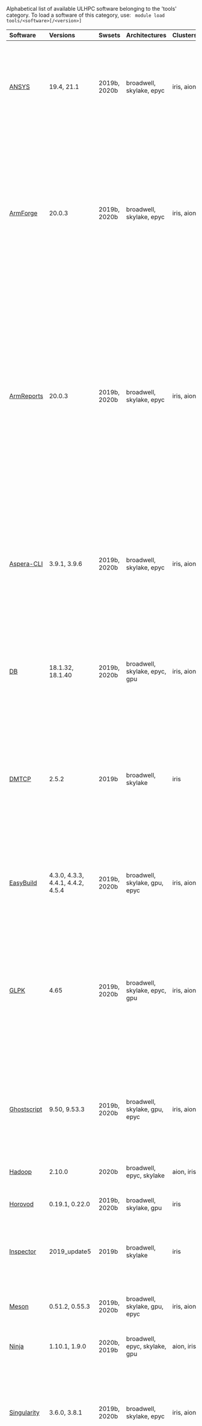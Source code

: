 Alphabetical list of available ULHPC software belonging to the 'tools' category.
To load a software of this category, use: ` module load tools/<software>[/<version>]`

| Software                                                                                                | Versions                          | Swsets       | Architectures                 | Clusters   | Description                                                                                                                                                                                                                                                                                                                                                                                                                                                           |
|:--------------------------------------------------------------------------------------------------------|:----------------------------------|:-------------|:------------------------------|:-----------|:----------------------------------------------------------------------------------------------------------------------------------------------------------------------------------------------------------------------------------------------------------------------------------------------------------------------------------------------------------------------------------------------------------------------------------------------------------------------|
| [ANSYS](http://www.ansys.com)                                                                           | 19.4, 21.1                        | 2019b, 2020b | broadwell, skylake, epyc      | iris, aion | ANSYS simulation software enables organizations to confidently predict how their products will operate in the real world. We believe that every product is a promise of something greater.                                                                                                                                                                                                                                                                            |
| [ArmForge](https://developer.arm.com/products/software-development-tools/hpc/arm-forge)                 | 20.0.3                            | 2019b, 2020b | broadwell, skylake, epyc      | iris, aion | The industry standard development package for C, C++ and Fortran high performance code on Linux. Forge is designed to handle the complex software projects - including parallel, multiprocess and multithreaded code. Arm Forge combines an industry-leading debugger, Arm DDT, and an out-of-the-box-ready profiler, Arm MAP.                                                                                                                                        |
| [ArmReports](https://developer.arm.com/products/software-development-tools/hpc/arm-performance-reports) | 20.0.3                            | 2019b, 2020b | broadwell, skylake, epyc      | iris, aion | Arm Performance Reports - a low-overhead tool that produces one-page text and HTML reports summarizing and characterizing both scalar and MPI application performance. Arm Performance Reports runs transparently on optimized production-ready codes by adding a single command to your scripts, and provides the most effective way to characterize and understand the performance of HPC application runs.                                                         |
| [Aspera-CLI](https://asperasoft.com)                                                                    | 3.9.1, 3.9.6                      | 2019b, 2020b | broadwell, skylake, epyc      | iris, aion | IBM Aspera Command-Line Interface (the Aspera CLI) is a collection of Aspera tools for performing high-speed, secure data transfers from the command line. The Aspera CLI is for users and organizations who want to automate their transfer workflows.                                                                                                                                                                                                               |
| [DB](https://www.oracle.com/technetwork/products/berkeleydb)                                            | 18.1.32, 18.1.40                  | 2019b, 2020b | broadwell, skylake, epyc, gpu | iris, aion | Berkeley DB enables the development of custom data management solutions, without the overhead traditionally associated with such custom projects.                                                                                                                                                                                                                                                                                                                     |
| [DMTCP](http://dmtcp.sourceforge.net/index.html)                                                        | 2.5.2                             | 2019b        | broadwell, skylake            | iris       | DMTCP is a tool to transparently checkpoint the state of multiple simultaneous applications, including multi-threaded and distributed applications. It operates directly on the user binary executable, without any Linux kernel modules or other kernel modifications.                                                                                                                                                                                               |
| [EasyBuild](http://easybuilders.github.com/easybuild/)                                                  | 4.3.0, 4.3.3, 4.4.1, 4.4.2, 4.5.4 | 2019b, 2020b | broadwell, skylake, gpu, epyc | iris, aion | EasyBuild is a software build and installation framework written in Python that allows you to install software in a structured, repeatable and robust way.                                                                                                                                                                                                                                                                                                            |
| [GLPK](https://www.gnu.org/software/glpk/)                                                              | 4.65                              | 2019b, 2020b | broadwell, skylake, epyc, gpu | iris, aion | The GLPK (GNU Linear Programming Kit) package is intended for solving large-scale linear programming (LP), mixed integer programming (MIP), and other related problems. It is a set of routines written in ANSI C and organized in the form of a callable library.                                                                                                                                                                                                    |
| [Ghostscript](https://ghostscript.com)                                                                  | 9.50, 9.53.3                      | 2019b, 2020b | broadwell, skylake, gpu, epyc | iris, aion | Ghostscript is a versatile processor for PostScript data with the ability to render PostScript to different targets. It used to be part of the cups printing stack, but is no longer used for that.                                                                                                                                                                                                                                                                   |
| [Hadoop](https://archive.cloudera.com/cdh5/cdh/5/)                                                      | 2.10.0                            | 2020b        | broadwell, epyc, skylake      | aion, iris | Hadoop MapReduce by Cloudera                                                                                                                                                                                                                                                                                                                                                                                                                                          |
| [Horovod](https://github.com/uber/horovod)                                                              | 0.19.1, 0.22.0                    | 2019b, 2020b | broadwell, skylake, gpu       | iris       | Horovod is a distributed training framework for TensorFlow.                                                                                                                                                                                                                                                                                                                                                                                                           |
| [Inspector](https://software.intel.com/en-us/intel-inspector-xe)                                        | 2019_update5                      | 2019b        | broadwell, skylake            | iris       | Intel Inspector XE is an easy to use memory error checker and thread checker for serial and parallel applications                                                                                                                                                                                                                                                                                                                                                     |
| [Meson](https://mesonbuild.com)                                                                         | 0.51.2, 0.55.3                    | 2019b, 2020b | broadwell, skylake, gpu, epyc | iris, aion | Meson is a cross-platform build system designed to be both as fast and as user friendly as possible.                                                                                                                                                                                                                                                                                                                                                                  |
| [Ninja](https://ninja-build.org/)                                                                       | 1.10.1, 1.9.0                     | 2020b, 2019b | broadwell, epyc, skylake, gpu | aion, iris | Ninja is a small build system with a focus on speed.                                                                                                                                                                                                                                                                                                                                                                                                                  |
| [Singularity](https://github.com/sylabs/singularity/)                                                   | 3.6.0, 3.8.1                      | 2019b, 2020b | broadwell, skylake, epyc      | iris, aion | SingularityCE is an open source container platform designed to be simple, fast, and secure.  Singularity is optimized for EPC and HPC workloads, allowing untrusted users to run untrusted containers in a trusted way.                                                                                                                                                                                                                                               |
| [Sumo](https://sumo.sourceforge.net/)                                                                   | 1.3.1                             | 2019b        | broadwell, skylake            | iris       | Sumo is an open source, highly portable, microscopic and continuous traffic simulation package designed to handle large road networks.                                                                                                                                                                                                                                                                                                                                |
| [Szip](https://www.hdfgroup.org/doc_resource/SZIP/)                                                     | 2.1.1                             | 2019b, 2020b | broadwell, skylake, gpu, epyc | iris, aion | Szip compression software, providing lossless compression of scientific data                                                                                                                                                                                                                                                                                                                                                                                          |
| [UnZip](http://www.info-zip.org/UnZip.html)                                                             | 6.0                               | 2020b        | broadwell, epyc, skylake, gpu | aion, iris | UnZip is an extraction utility for archives compressed in .zip format (also called "zipfiles"). Although highly compatible both with PKWARE's PKZIP and PKUNZIP utilities for MS-DOS and with Info-ZIP's own Zip program, our primary objectives have been portability and non-MSDOS functionality.                                                                                                                                                                   |
| [VTune](https://software.intel.com/en-us/vtune)                                                         | 2019_update8, 2020_update3        | 2019b, 2020b | broadwell, skylake, epyc      | iris, aion | Intel VTune Amplifier XE is the premier performance profiler for C, C++, C#, Fortran, Assembly and Java.                                                                                                                                                                                                                                                                                                                                                              |
| [XZ](https://tukaani.org/xz/)                                                                           | 5.2.4, 5.2.5                      | 2019b, 2020b | broadwell, skylake, gpu, epyc | iris, aion | xz: XZ utilities                                                                                                                                                                                                                                                                                                                                                                                                                                                      |
| [Z3](https://github.com/Z3Prover/z3)                                                                    | 4.8.10                            | 2020b        | broadwell, epyc, skylake, gpu | aion, iris | Z3 is a theorem prover from Microsoft Research.                                                                                                                                                                                                                                                                                                                                                                                                                       |
| [Zip](http://www.info-zip.org/Zip.html)                                                                 | 3.0                               | 2019b, 2020b | broadwell, skylake, gpu, epyc | iris, aion | Zip is a compression and file packaging/archive utility. Although highly compatible both with PKWARE's PKZIP and PKUNZIP utilities for MS-DOS and with Info-ZIP's own UnZip, our primary objectives have been portability and other-than-MSDOS functionality                                                                                                                                                                                                          |
| [archspec](https://github.com/archspec/archspec)                                                        | 0.1.0                             | 2019b        | broadwell, skylake            | iris       | A library for detecting, labeling, and reasoning about microarchitectures                                                                                                                                                                                                                                                                                                                                                                                             |
| [binutils](https://directory.fsf.org/project/binutils/)                                                 | 2.32, 2.35                        | 2019b, 2020b | broadwell, skylake, gpu, epyc | iris, aion | binutils: GNU binary utilities                                                                                                                                                                                                                                                                                                                                                                                                                                        |
| [bokeh](https://github.com/bokeh/bokeh)                                                                 | 2.2.3                             | 2020b        | broadwell, epyc, skylake, gpu | aion, iris | Statistical and novel interactive HTML plots for Python                                                                                                                                                                                                                                                                                                                                                                                                               |
| [bzip2](https://sourceware.org/bzip2)                                                                   | 1.0.8                             | 2019b, 2020b | broadwell, skylake, gpu, epyc | iris, aion | bzip2 is a freely available, patent free, high-quality data compressor. It typically compresses files to within 10% to 15% of the best available techniques (the PPM family of statistical compressors), whilst being around twice as fast at compression and six times faster at decompression.                                                                                                                                                                      |
| [cURL](https://curl.haxx.se)                                                                            | 7.66.0, 7.72.0                    | 2019b, 2020b | broadwell, skylake, gpu, epyc | iris, aion | libcurl is a free and easy-to-use client-side URL transfer library, supporting DICT, FILE, FTP, FTPS, Gopher, HTTP, HTTPS, IMAP, IMAPS, LDAP, LDAPS, POP3, POP3S, RTMP, RTSP, SCP, SFTP, SMTP, SMTPS, Telnet and TFTP. libcurl supports SSL certificates, HTTP POST, HTTP PUT, FTP uploading, HTTP form based upload, proxies, cookies, user+password authentication (Basic, Digest, NTLM, Negotiate, Kerberos), file transfer resume, http proxy tunneling and more. |
| [expat](https://libexpat.github.io)                                                                     | 2.2.7, 2.2.9                      | 2019b, 2020b | broadwell, skylake, gpu, epyc | iris, aion | Expat is an XML parser library written in C. It is a stream-oriented parser in which an application registers handlers for things the parser might find in the XML document (like start tags)                                                                                                                                                                                                                                                                         |
| [gettext](https://www.gnu.org/software/gettext/)                                                        | 0.19.8.1, 0.20.1, 0.21            | 2019b, 2020b | broadwell, skylake, gpu, epyc | iris, aion | GNU 'gettext' is an important step for the GNU Translation Project, as it is an asset on which we may build many other steps. This package offers to programmers, translators, and even users, a well integrated set of tools and documentation                                                                                                                                                                                                                       |
| [git](https://git-scm.com/)                                                                             | 2.23.0, 2.28.0                    | 2019b, 2020b | broadwell, skylake, gpu, epyc | iris, aion | Git is a free and open source distributed version control system designed to handle everything from small to very large projects with speed and efficiency.                                                                                                                                                                                                                                                                                                           |
| [gocryptfs](https://nuetzlich.net/gocryptfs/)                                                           | 1.7.1, 2.0.1                      | 2019b, 2020b | broadwell, skylake, epyc      | iris, aion | Encrypted overlay filesystem written in Go. gocryptfs uses file-based encryption that is implemented as a mountable FUSE filesystem. Each file in gocryptfs is stored as one corresponding encrypted file on the hard disk.                                                                                                                                                                                                                                           |
| [groff](https://www.gnu.org/software/groff)                                                             | 1.22.4                            | 2020b        | broadwell, epyc, skylake, gpu | aion, iris | Groff (GNU troff) is a typesetting system that reads plain text mixed with formatting commands and produces formatted output.                                                                                                                                                                                                                                                                                                                                         |
| [gzip](https://www.gnu.org/software/gzip/)                                                              | 1.10                              | 2019b, 2020b | broadwell, skylake, epyc, gpu | iris, aion | gzip (GNU zip) is a popular data compression program as a replacement for compress                                                                                                                                                                                                                                                                                                                                                                                    |
| [help2man](https://www.gnu.org/software/help2man/)                                                      | 1.47.16, 1.47.4, 1.47.8           | 2020b, 2019b | broadwell, epyc, skylake, gpu | aion, iris | help2man produces simple manual pages from the '--help' and '--version' output of other commands.                                                                                                                                                                                                                                                                                                                                                                     |
| [hypothesis](https://github.com/HypothesisWorks/hypothesis)                                             | 4.44.2, 5.41.2, 5.41.5            | 2019b, 2020b | broadwell, skylake, gpu, epyc | iris, aion | Hypothesis is an advanced testing library for Python. It lets you write tests which are parametrized by a source of examples, and then generates simple and comprehensible examples that make your tests fail. This lets you find more bugs in your code with less work.                                                                                                                                                                                              |
| [itac](https://software.intel.com/en-us/intel-trace-analyzer/)                                          | 2019.4.036                        | 2019b        | broadwell, skylake            | iris       | The Intel Trace Collector is a low-overhead tracing library that performs event-based tracing in applications. The Intel Trace Analyzer provides a convenient way to monitor application activities gathered by the Intel Trace Collector through graphical displays.                                                                                                                                                                                                 |
| [libarchive](https://www.libarchive.org/)                                                               | 3.4.3                             | 2020b        | broadwell, epyc, skylake, gpu | aion, iris | Multi-format archive and compression library                                                                                                                                                                                                                                                                                                                                                                                                                          |
| [networkx](https://pypi.python.org/pypi/networkx)                                                       | 2.5                               | 2020b        | broadwell, epyc, skylake, gpu | aion, iris | NetworkX is a Python package for the creation, manipulation, and study of the structure, dynamics, and functions of complex networks.                                                                                                                                                                                                                                                                                                                                 |
| [numactl](https://github.com/numactl/numactl)                                                           | 2.0.12, 2.0.13                    | 2019b, 2020b | broadwell, skylake, gpu, epyc | iris, aion | The numactl program allows you to run your application program on specific cpu's and memory nodes. It does this by supplying a NUMA memory policy to the operating system before running your program. The libnuma library provides convenient ways for you to add NUMA memory policies into your own program.                                                                                                                                                        |
| [re2c](https://re2c.org/)                                                                               | 1.2.1, 2.0.3                      | 2019b, 2020b | broadwell, skylake, epyc      | iris, aion | re2c is a free and open-source lexer generator for C and C++. Its main goal is generating fast lexers: at least as fast as their reasonably optimized hand-coded counterparts. Instead of using traditional table-driven approach, re2c encodes the generated finite state automata directly in the form of conditional jumps and comparisons.                                                                                                                        |
| [util-linux](https://www.kernel.org/pub/linux/utils/util-linux)                                         | 2.34, 2.36                        | 2019b, 2020b | broadwell, skylake, gpu, epyc | iris, aion | Set of Linux utilities                                                                                                                                                                                                                                                                                                                                                                                                                                                |